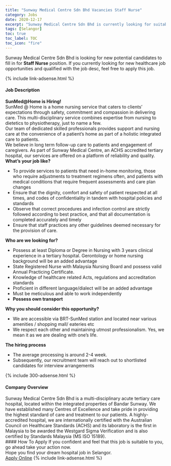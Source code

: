```yaml
---
title: "Sunway Medical Centre Sdn Bhd Vacancies Staff Nurse" 
category: Jobs 
date: 2020-12-17 
excerpt: "Sunway Medical Centre Sdn Bhd is currently looking for suitable person to fill in the Staff Nurse which positioned at Selangor" 
tags: [Selangor] 
toc: true 
toc_label: TOC 
toc_icon: "fire" 
--- 
```


<p>Sunway Medical Centre Sdn Bhd is looking for new potential candidates to fill in for <b>Staff Nurse</b> position. If you currently looking for new healthcare job opportunities and qualified with the job desc, feel free to apply this job.
</p>{% include link-adsense.html %} 
<div><div><div><h4>Job Description</h4></div></div><div><div><span><div><div><strong>SunMed@Home is Hiring!</strong></div><div>SunMed @ Home is a home nursing service that caters to clients&#8217; expectations through safety, commitment and compassion in delivering care. This multi-disciplinary service combines expertise from nursing to dietetics to physiotherapy, just to name a few.</div><div>Our team of dedicated skilled professionals provides support and nursing care at the convenience of a patient&#8217;s home as part of a holistic integrated care to patients.</div><div>We believe in long term follow-up care to patients and engagement of caregivers. As part of Sunway Medical Centre, an ACHS accredited tertiary hospital, our services are offered on a platform of reliability and quality.</div><div><strong>What&#8217;s your job like?</strong></div><ul><li>To provide services to patients that need in-home monitoring, those who require adjustments to treatment regimens often, and patients with medical conditions that require frequent assessments and care plan changes</li><li>Ensure that the dignity, comfort and safety of patient respected at all times, and codes of confidentiality in tandem with hospital policies and standards</li><li>Observe that correct procedures and infection control are strictly followed according to best practice, and that all documentation is completed accurately and timely</li><li>Ensure that staff practices any other guidelines deemed necessary for the provision of care.</li></ul><div><strong>Who are we looking for?</strong></div><ul><li>Possess at least Diploma or Degree in Nursing with 3 years clinical experience in a tertiary hospital. Gerontology or home nursing background will be an added advantage</li><li>State Registered Nurse with Malaysia Nursing Board and possess valid Annual Practicing Certificate.</li><li>Knowledge of healthcare related Acts, regulations and accreditation standards</li><li>Proficient in different language/dialect will be an added advantage</li><li>Must be meticulous and able to work independently</li><li><strong>Possess own transport</strong></li></ul><div><strong>Why you should consider this opportunity?</strong></div><ul><li>We are accessible via BRT-SunMed station and located near various amenities / shopping mall/ eateries etc</li><li>We respect each other and maintaining utmost professionalism. Yes, we mean it as we are dealing with one&#8217;s life.</li></ul><div><strong>The hiring process</strong></div><ul><li>The average processing is around 2-4 week.</li><li>Subsequently, our recruitment team will reach out to shortlisted candidates for interview arrangements</li></ul></div></span></div></div></div> 
{% include 300-adsense.html %} 
<div><div><div><h4>Company Overview</h4></div></div><div><div><span><div><div>
	Sunway Medical Centre Sdn Bhd is a multi-disciplinary acute tertiary care hospital, located within the integrated properties of Bandar Sunway. We have established many Centres of Excellence and take pride in providing the highest standard of care and treatment to our patients. A highly-accredited hospital, we are internationally certified with the Australian Council on Healthcare Standards (ACHS) and its laboratory is the first in Malaysia to be awarded the Westgard Sigma Verification and is also certified by Standards Malaysia (MS ISO 15189).</div></div></span></div></div></div> 
#### How To Apply 
If you confident and feel that this job is suitable to you, go ahead take your action now. <br/> 
Hope you find your dream hospital job in Selangor. <br/> 
<a href="https://www.jobstreet.com.my/en/job/staff-nurse-4445682?jobId=jobstreet-my-job-4445682&sectionRank=25&token=0~5ea3285b-58a2-47b1-bc95-11d65e76a90b&fr=SRP%20View%20In%20New%20Ta" class="btn btn--warning" target="_blank" rel="nofollow noopenner">Apply Online</a> 
{% include link-adsense.html %} 